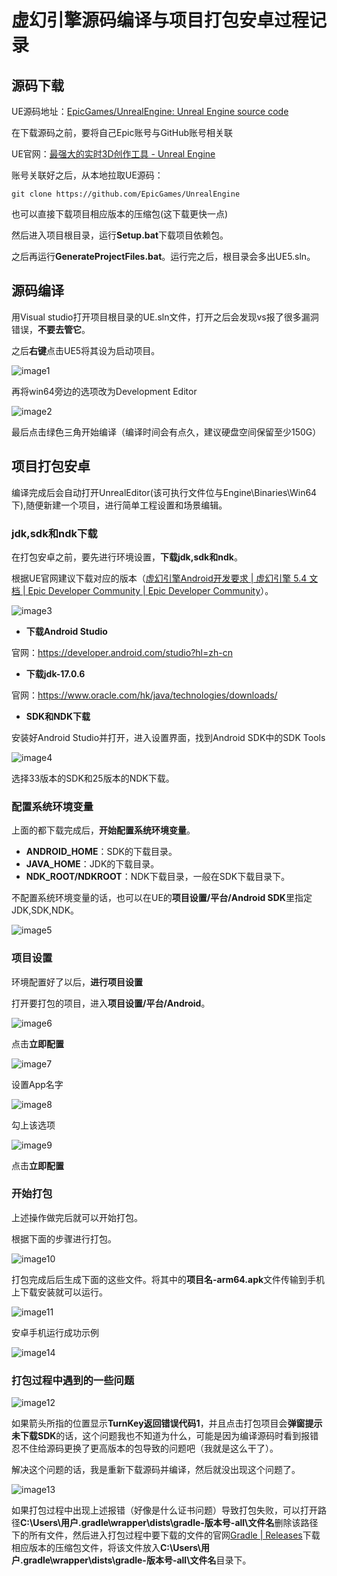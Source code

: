 # 虚幻引擎源码编译与项目打包安卓过程记录

## 源码下载

UE源码地址：[EpicGames/UnrealEngine: Unreal Engine source code](https://github.com/EpicGames/UnrealEngine)

在下载源码之前，要将自己Epic账号与GitHub账号相关联

UE官网：[最强大的实时3D创作工具 - Unreal Engine](https://www.unrealengine.com/zh-CN)

账号关联好之后，从本地拉取UE源码：

```git
git clone https://github.com/EpicGames/UnrealEngine
```

也可以直接下载项目相应版本的压缩包(这下载更快一点)

然后进入项目根目录，运行**Setup.bat**下载项目依赖包。

之后再运行**GenerateProjectFiles.bat**。运行完之后，根目录会多出UE5.sln。

## 源码编译

用Visual studio打开项目根目录的UE.sln文件，打开之后会发现vs报了很多漏洞错误，**不要去管它**。

之后**右键**点击UE5将其设为启动项目。

![image1](images\image1.png)

再将win64旁边的选项改为Development Editor

![image2](images\image2.png)

最后点击绿色三角开始编译（编译时间会有点久，建议硬盘空间保留至少150G）

## 项目打包安卓

编译完成后会自动打开UnrealEditor(该可执行文件位与Engine\Binaries\Win64下),随便新建一个项目，进行简单工程设置和场景编辑。

### jdk,sdk和ndk下载

在打包安卓之前，要先进行环境设置，**下载jdk,sdk和ndk**。

根据UE官网建议下载对应的版本（[虚幻引擎Android开发要求 | 虚幻引擎 5.4 文档 | Epic Developer Community | Epic Developer Community](https://dev.epicgames.com/documentation/zh-cn/unreal-engine/android-development-requirements-for-unreal-engine?application_version=5.4)）。

![image3](images\image3.png)

- **下载Android Studio**

官网：https://developer.android.com/studio?hl=zh-cn

- **下载jdk-17.0.6**

 官网：https://www.oracle.com/hk/java/technologies/downloads/

- **SDK和NDK下载**

安装好Android Studio并打开，进入设置界面，找到Android SDK中的SDK Tools

![image4](images\image4.png)

选择33版本的SDK和25版本的NDK下载。

### 配置系统环境变量

上面的都下载完成后，**开始配置系统环境变量**。

- **ANDROID_HOME**：SDK的下载目录。
- **JAVA_HOME**：JDK的下载目录。
- **NDK_ROOT/NDKROOT**：NDK下载目录，一般在SDK下载目录下。

不配置系统环境变量的话，也可以在UE的**项目设置/平台/Android SDK**里指定JDK,SDK,NDK。

![image5](images\image5.png)

### 项目设置

环境配置好了以后，**进行项目设置**

打开要打包的项目，进入**项目设置/平台/Android**。

![image6](images\image6.png)

点击**立即配置**

![image7](images\image7.png)

设置App名字

![image8](images\image8.png)

勾上该选项

![image9](images\image9.png)

点击**立即配置**

### 开始打包

上述操作做完后就可以开始打包。

根据下面的步骤进行打包。

![image10](images\image10.png)

打包完成后后生成下面的这些文件。将其中的**项目名-arm64.apk**文件传输到手机上下载安装就可以运行。

![image11](images\image11.png)

安卓手机运行成功示例

![image14](images\image14.jpg)

### 打包过程中遇到的一些问题

![image12](images\image12.png)

如果箭头所指的位置显示**TurnKey返回错误代码1**，并且点击打包项目会**弹窗提示未下载SDK**的话，这个问题我也不知道为什么，可能是因为编译源码时看到报错忍不住给源码更换了更高版本的包导致的问题吧（我就是这么干了）。

解决这个问题的话，我是重新下载源码并编译，然后就没出现这个问题了。

![image13](images\image13.png)

如果打包过程中出现上述报错（好像是什么证书问题）导致打包失败，可以打开路径**C:\Users\用户\.gradle\wrapper\dists\gradle-版本号-all\文件名**删除该路径下的所有文件，然后进入打包过程中要下载的文件的官网[Gradle | Releases](https://gradle.org/releases/)下载相应版本的压缩包文件，将该文件放入**C:\Users\用户\.gradle\wrapper\dists\gradle-版本号-all\文件名**目录下。
